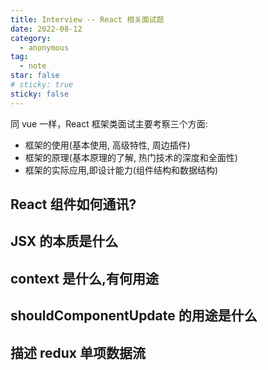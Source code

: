 ```yaml
---
title: Interview -- React 相关面试题
date: 2022-08-12
category:
  - anonymous
tag:
  - note
star: false
# sticky: true
sticky: false
---
```


同 vue 一样，React 框架类面试主要考察三个方面:

- 框架的使用(基本使用, 高级特性, 周边插件)
- 框架的原理(基本原理的了解, 热门技术的深度和全面性)
- 框架的实际应用,即设计能力(组件结构和数据结构)

## React 组件如何通讯?

## JSX 的本质是什么

## context 是什么,有何用途

## shouldComponentUpdate 的用途是什么

## 描述 redux 单项数据流
